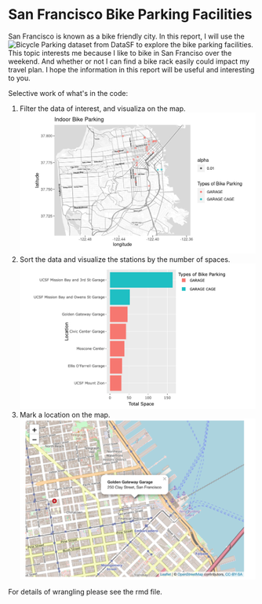 # San Francisco Bike Parking Facilities

San Francisco is known as a bike friendly city. In this report, I will use the ![Bicycle Parking dataset from DataSF](https://data.sfgov.org/Transportation/Bicycle-Parking/hn4j-6fx5) to explore the bike parking facilities. This topic interests me because I like to bike in San Franciso over the weekend. And whether or not I can find a bike rack easily could impact my travel plan. I hope the information in this report will be useful and interesting to you. 

Selective work of what's in the code:
1. Filter the data of interest, and visualiza on the map. ![filter](filter.png)
2. Sort the data and visualize the stations by the number of spaces. ![bar](bar.png)
3. Mark a location on the map. ![label](label.png)

For details of wrangling please see the rmd file.
